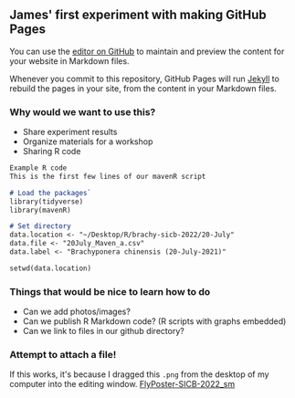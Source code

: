 ## James' first experiment with making GitHub Pages

You can use the [editor on GitHub](https://github.com/jameswaters/Project-001/edit/gh-pages/index.md) to maintain and preview the content for your website in Markdown files.

Whenever you commit to this repository, GitHub Pages will run [Jekyll](https://jekyllrb.com/) to rebuild the pages in your site, from the content in your Markdown files.

### Why would we want to use this?
 - Share experiment results
 - Organize materials for a workshop
 - Sharing R code


```markdown
Example R code
This is the first few lines of our mavenR script

# Load the packages`
library(tidyverse)
library(mavenR)

# Set directory
data.location <- "~/Desktop/R/brachy-sicb-2022/20-July"
data.file <- "20July_Maven_a.csv"
data.label <- "Brachyponera chinensis (20-July-2021)"

setwd(data.location)
```

### Things that would be nice to learn how to do 

 - Can we add photos/images?
 - Can we publish R Markdown code? (R scripts with graphs embedded)
 - Can we link to files in our github directory?

### Attempt to attach a file!
If this works, it's because I dragged this `.png` from the desktop of my computer into the editing window. 
[FlyPoster-SICB-2022_sm](https://user-images.githubusercontent.com/6729255/150399734-16f911d8-6bd6-4460-baa7-8a0cb54baae3.png)




